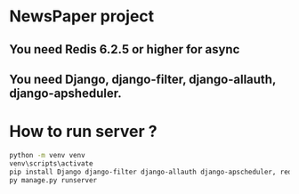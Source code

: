 # NewsPaper project

## You need Redis 6.2.5 or higher for async
## You need Django, django-filter, django-allauth, django-apsheduler.

# How to run server ?

```bash
python -m venv venv
venv\scripts\activate
pip install Django django-filter django-allauth django-apscheduler, redis
py manage.py runserver
```

